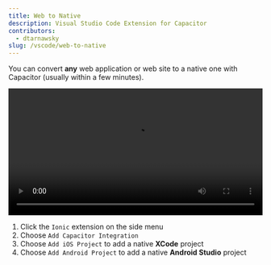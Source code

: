 ```yaml
---
title: Web to Native
description: Visual Studio Code Extension for Capacitor
contributors:
  - dtarnawsky
slug: /vscode/web-to-native
---
```


You can convert **any** web application or web site to a native one with Capacitor (usually within a few minutes).

<video style={{borderRadius:5}} width="100%" controls>
      <source src={require('@site/static/video/existing-project.mp4').default} type="video/mp4" />
</video>

1. Click the `Ionic` extension on the side menu
2. Choose `Add Capacitor Integration`
3. Choose `Add iOS Project` to add a native **XCode** project
4. Choose `Add Android Project` to add a native **Android Studio** project



